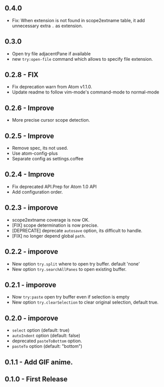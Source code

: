 ## 0.4.0
- Fix: When extension is not found in scope2extname table, it add unnecessary extra `.` as extension.

## 0.3.0
- Open try file adjacentPane if available
- new `try:open-file` command which allows to specify file extension.

## 0.2.8 - FIX
- Fix deprecation warn from Atom v1.1.0.
- Update readme to follow vim-mode's command-mode to normal-mode

## 0.2.6 - Improve
- More precise cursor scope detection.

## 0.2.5 - Improve
- Remove spec, its not used.
- Use atom-config-plus
- Separate config as settings.coffee

## 0.2.4 - Improve
- Fix deprecated API.Prep for Atom 1.0 API
- Add configuration order.

## 0.2.3 - imporove
- scope2extname coverage is now OK.
- [FIX] scope determination is now precise.
- [DEPRECATE] deprecate `autosave` option, its difficult to handle.
- [FIX] no longer depend global `path`.

## 0.2.2 - imporove
- New option `try.split` where to open try buffer. default 'none'
- New option `try.searchAllPanes` to open existing buffer.

## 0.2.1 - imporove
- Now `try:paste` open try buffer even if selection is empty
- New option `try.clearSelection` to clear original selection, default true.

## 0.2.0 - imporove
- `select` option (default: true)
- `autoIndent` option (default: false)
- deprecated `pasteToBottom` option.
- `pasteTo` option (default: "bottom")

## 0.1.1 - Add GIF anime.
## 0.1.0 - First Release
